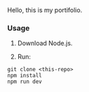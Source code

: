 Hello, this is my portifolio.

### Usage

1. Download Node.js.

2. Run:
```
git clone <this-repo>
npm install
npm run dev
```
